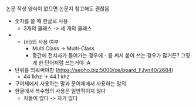 논문 작성 양식이 없으면 논문지 참고해도 괜찮음

- 숫자를 쓸 때 한글로 사용
	- 3개의 클래스 -> 세 개의 클래스
- - (바)의 사용 여부
	- Multi Class -> Multi-Class
	- 중간에 전치사가 들어가는 경우에 - 를 써서 붙여 쓰는 경우가 많거든? 그렇게 한 단어처럼 쓰는거야 :A
- 단위를 띄워써야함 (https://seoho.biz:5000/xe/board_FJyn40/2684)
	- 44.1khz -> 44.1 khz
- 구어체에서 사용하는 말과 문어체에서 사용하는 말의 
- 한글에서 복수형의 사용은 일반적이지 않다
	- 차들이 많다 -> 차가 많다